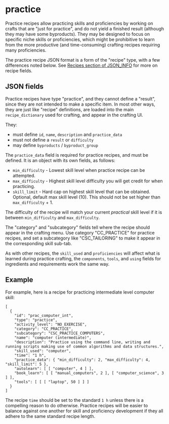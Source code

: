 # practice

Practice recipes allow practicing skills and proficiencies by working on crafts that are "just for
practice", and do not yield a finished result (although they may have some byproducts). They may be
designed to focus on specific niche skills or proficiencies, which might be prohibitive to learn
from the more productive (and time-consuming) crafting recipes requiring many proficiencies.

The practice recipe JSON format is a form of the "recipe" type, with a few differences noted below.
See [Recipes section of JSON_INFO](JSON_INFO.md#recipes) for more on recipe fields.


## JSON fields

Practice recipes have type "practice", and they cannot define a "result", since they are not
intended to make a specific item. In most other ways, they are just like "recipe" definitions, are
loaded into the main `recipe_dictionary` used for crafting, and appear in the crafting UI.

They:

- must define `id`, `name`, `description` and `practice_data`
- must not define a `result` or `difficulty`
- may define `byproducts` / `byproduct_group`

The `practice_data` field is required for practice recipes, and must be defined. It is an object
with its own fields, as follows:

- `min_difficulty` - Lowest skill level when practice recipe can be attempted.
- `max_difficulty` - Highest skill level difficulty you will get credit for when practicing.
- `skill_limit` - Hard cap on highest skill level that can be obtained. Optional, default max skill level (10). This should not be set higher than `max_difficulty` + 1.

The difficulty of the recipe will match your current *practical* skill level if it is between
`min_difficulty` and `max_difficulty`.

The "category" and "subcategory" fields tell where the recipe should appear in the crafting menu.
Use category "CC_PRACTICE" for practice recipes, and set a subcategory like "CSC_TAILORING" to make
it appear in the corresponding skill sub-tab.

As with other recipes, the `skill_used` and `proficiencies` will affect what is learned during
practice crafting, the `components`, `tools`, and `using` fields for ingredients and requirements
work the same way.


## Example

For example, here is a recipe for practicing intermediate level computer skill:

```
[
  {
    "id": "prac_computer_int",
    "type": "practice",
    "activity_level": "NO_EXERCISE",
    "category": "CC_PRACTICE",
    "subcategory": "CSC_PRACTICE_COMPUTERS",
    "name": "computer (intermediate)",
    "description": "Practice using the command line, writing and running scripts making use of common algorithms and data structures.",
    "skill_used": "computer",
    "time": "1 h",
    "practice_data": { "min_difficulty": 2, "max_difficulty": 4, "skill_limit": 5 },
    "autolearn": [ [ "computer", 4 ] ],
    "book_learn": [ [ "manual_computers", 2 ], [ "computer_science", 3 ] ],
    "tools": [ [ [ "laptop", 50 ] ] ]
  }
]
```

The recipe `time` should be set to the standard `1 h` unless there is a compelling reason to do
otherwise.  Practice recipes will be easier to balance against one another for skill and proficiency
development if they all adhere to the same standard recipe length.

